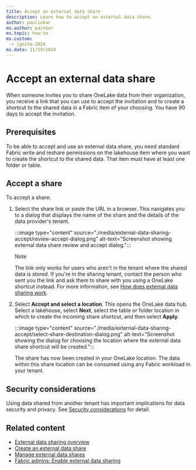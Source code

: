 ```yaml
---
title: Accept an external data share
description: Learn how to accept an external data share.
author: paulinbar
ms.author: painbar
ms.topic: how-to
ms.custom:
  - ignite-2024
ms.date: 11/19/2024
---
```


# Accept an external data share

When someone invites you to share OneLake data from their organization, you receive a link that you can use to accept the invitation and to create a shortcut to the shared data in a Fabric item of your choosing. You have 90 days to accept the invitation.

## Prerequisites

To be able to accept and use an external data share, you need standard Fabric write and reshare permissions on the lakehouse item where you want to create the shortcut to the shared data. That item must have at least one folder or table.

## Accept a share

To accept a share:

1. Select the share link or paste the URL in a browser. This navigates you to a dialog that displays the name of the share and the details of the data provider's tenant.

    :::image type="content" source="./media/external-data-sharing-accept/review-accept-dialog.png" alt-text="Screenshot showing external data share review and accept dialog.":::

    > [!NOTE] 
    > The link only works for users who aren't in the tenant where the shared data is stored. If you're in the sharing tenant, contact the person who sent you the link and ask them to share with you using a OneLake shortcut instead. For more information, see [How does external data sharing work](./external-data-sharing-overview.md#how-does-external-data-sharing-work).

1. Select **Accept and select a location**. This opens the OneLake data hub. Select a lakehouse, select **Next**, select the table or folder location in which to create the incoming share shortcut, and then select **Apply**.

    :::image type="content" source="./media/external-data-sharing-accept/select-share-destination-dialog.png" alt-text="Screenshot showing the dialog for choosing the location where the external data share shortcut will be created.":::

    The share has now been created in your OneLake location. The data within this share location can be consumed using any Fabric workload in your tenant.

## Security considerations

Using data shared from another tenant has important implications for data security and privacy. See [Security considerations](./external-data-sharing-overview.md#security-considerations) for detail.

## Related content

* [External data sharing overview](./external-data-sharing-overview.md)
* [Create an external data share](./external-data-sharing-create.md)
* [Manage external data shares](./external-data-sharing-manage.md)
* [Fabric admins: Enable external data sharing](./external-data-sharing-enable.md)
